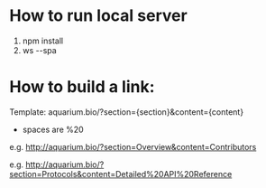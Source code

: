 # How to run local server
1. npm install
2. ws --spa
# How to build a link:
Template: aquarium.bio/?section={section}&content={content}

- spaces are %20

e.g. http://aquarium.bio/?section=Overview&content=Contributors


e.g. http://aquarium.bio/?section=Protocols&content=Detailed%20API%20Reference

